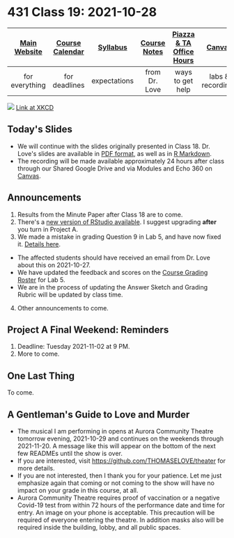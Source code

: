 # 431 Class 19: 2021-10-28

[Main Website](https://thomaselove.github.io/431/) | [Course Calendar](https://thomaselove.github.io/431/calendar.html) | [Syllabus](https://thomaselove.github.io/431-2021-syllabus/) | [Course Notes](https://thomaselove.github.io/431-notes/) | [Piazza & TA Office Hours](https://thomaselove.github.io/431/contact.html) | [Canvas](https://canvas.case.edu) | [Data and Code](https://github.com/THOMASELOVE/431-data)
:-----------: | :--------------: | :----------: | :---------: | :-------------: | :-----------: | :------------:
for everything | for deadlines | expectations | from Dr. Love | ways to get help | labs & recordings | for downloads

![](https://imgs.xkcd.com/comics/slope_hypothesis_testing.png) [Link at XKCD](https://xkcd.com/2533)

## Today's Slides

- We will continue with the slides originally presented in Class 18. Dr. Love's slides are available in [PDF format](https://github.com/THOMASELOVE/431-2021/blob/main/classes/class19/431-class18-slides.pdf), as well as in [R Markdown](https://github.com/THOMASELOVE/431-2021/blob/main/classes/class19/431-class18-slides.Rmd). 
- The recording will be made available approximately 24 hours after class through our Shared Google Drive and via Modules and Echo 360 on [Canvas](https://canvas.case.edu).

## Announcements

1. Results from the Minute Paper after Class 18 are to come.
2. There's a [new version of RStudio available](https://www.rstudio.com/products/rstudio/download/#download). I suggest upgrading **after** you turn in Project A.
3. We made a mistake in grading Question 9 in Lab 5, and have now fixed it. [Details here](https://github.com/THOMASELOVE/431-2021/tree/main/labs/lab05).
  - The affected students should have received an email from Dr. Love about this on 2021-10-27.
  - We have updated the feedback and scores on the [Course Grading Roster](https://bit.ly/431-2021-grades) for Lab 5.
  - We are in the process of updating the Answer Sketch and Grading Rubric will be updated by class time.
4. Other announcements to come.

## Project A Final Weekend: Reminders

1. Deadline: Tuesday 2021-11-02 at 9 PM.
2. More to come.

## One Last Thing

To come.

## A Gentleman's Guide to Love and Murder

- The musical I am performing in opens at Aurora Community Theatre tomorrow evening, 2021-10-29 and continues on the weekends through 2021-11-20. A message like this will appear on the bottom of the next few READMEs until the show is over. 
- If you are interested, visit https://github.com/THOMASELOVE/theater for more details. 
- If you are not interested, then I thank you for your patience. Let me just emphasize again that coming or not coming to the show will have no impact on your grade in this course, at all.
- Aurora Community Theatre requires proof of vaccination or a negative Covid-19 test from within 72 hours of the performance date and time for entry. An image on your phone is acceptable. This precaution will be required of everyone entering the theatre. In addition masks also will be required inside the building, lobby, and all public spaces. 
